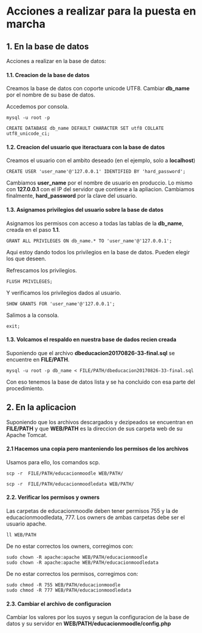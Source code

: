 # Acciones a realizar para la puesta en marcha

## 1. En la base de datos
Acciones a realizar en la base de datos:

#### 1.1. Creacion de la base de datos
Creamos la base de datos con coporte unicode UTF8. Cambiar **db_name** por el nombre de su base de datos.

Accedemos por consola.

```
mysql -u root -p
```

```mysql
CREATE DATABASE db_name DEFAULT CHARACTER SET utf8 COLLATE utf8_unicode_ci;
```

#### 1.2. Creacion del usuario que iteractuara con la base de datos
Creamos el usuario con el ambito deseado (en el ejemplo, solo a **localhost**)

```mysql
CREATE USER 'user_name'@'127.0.0.1' IDENTIFIED BY 'hard_password';
```
Cambiamos **user_name** por el nombre de usuario en produccio. Lo mismo con **127.0.0.1** con el IP del servidor que contiene a la apliacion. Cambiamos finalmente, **hard_password** por la clave del usuario.

#### 1.3. Asignamos privilegios del usuario sobre la base de datos
Asignamos los permisos con acceso a todas las tablas de la **db_name**, creada en el paso **1.1**.

```mysql
GRANT ALL PRIVILEGES ON db_name.* TO 'user_name'@'127.0.0.1';
```

Aqui estoy dando todos los privilegios en la base de datos. Pueden elegir los que deseen.

Refrescamos los privilegios.

```mysql
FLUSH PRIVILEGES;
```

Y verificamos los privilegios dados al usuario.

```mysql
SHOW GRANTS FOR 'user_name'@'127.0.0.1';
```

Salimos a la consola.

```
exit;
```

#### 1.3. Volcamos el respaldo en nuestra base de dados recien creada 
Suponiendo que el archivo **dbeducacion20170826-33-final.sql** se encuentre en **FILE/PATH**.

```
mysql -u root -p db_name < FILE/PATH/dbeducacion20170826-33-final.sql
```

Con eso tenemos la base de datos lista y se ha concluido con esa parte del procedimiento.

## 2. En la aplicacion
Suponiendo que los archivos descargados y dezipeados se encuentran en **FILE/PATH** y que **WEB/PATH** es la direccion de sus carpeta web de su Apache Tomcat.

#### 2.1 Hacemos una copia pero manteniendo los permisos de los archivos
Usamos para ello, los comandos scp.

```
scp -r  FILE/PATH/educacionmoodle WEB/PATH/
```

```
scp -r  FILE/PATH/educacionmoodledata WEB/PATH/
```
#### 2.2. Verificar los permisos y owners
Las carpetas de educacionmoodle deben tener permisos 755 y la de educacionmoodledata, 777. Los owners de ambas carpetas debe ser el usuario apache.

```
ll WEB/PATH
```

De no estar correctos los owners, corregimos con:

```
sudo chown -R apache:apache WEB/PATH/educacionmoodle
sudo chown -R apache:apache WEB/PATH/educacionmoodledata
```

De no estar correctos los permisos, corregimos con:

```
sudo chmod -R 755 WEB/PATH/educacionmoodle
sudo chmod -R 777 WEB/PATH/educacionmoodledata
```

#### 2.3. Cambiar el archivo de configuracion
Cambiar los valores por los suyos y segun la configuracion de la base de datos y su servidor en **WEB/PATH/educacionmoodle/config.php**